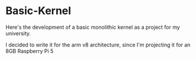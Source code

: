 # Basic-Kernel

Here's the development of a basic monolithic kernel as a project for my university.

I decided to write it for the arm v8 architecture, since I'm projecting it for an 8GB Raspberry Pi 5
